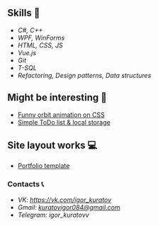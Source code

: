 ## Skills 🧠
 - *C#, C++*
 - *WPF, WinForms*
 - *HTML, CSS, JS*
 - *Vue.js*
 - *Git*
 - *T-SQL*
 - *Refactoring, Design patterns, Data structures*

## Might be interesting 🍒
 - [Funny orbit animation on CSS](https://kuratovigor.github.io/figuresorbit.github.io/)
 - [Simple ToDo list & local storage](https://kuratovigor.github.io/todoListJS.github.io/)

## Site layout works 💻
 - [Portfolio template](https://kuratovigor.github.io/portfolioDemo.github.io/)

### Contacts 📞
 - *VK: https://vk.com/igor_kuratov*
 - *Gmail: kuratovigor084@gmail.com*
 - *Telegram: igor_kuratovv*
